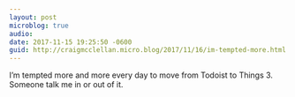 ```yaml
---
layout: post
microblog: true
audio: 
date: 2017-11-15 19:25:50 -0600
guid: http://craigmcclellan.micro.blog/2017/11/16/im-tempted-more.html
---
```

I’m tempted more and more every day to move from Todoist to Things 3. Someone talk me in or out of it.
